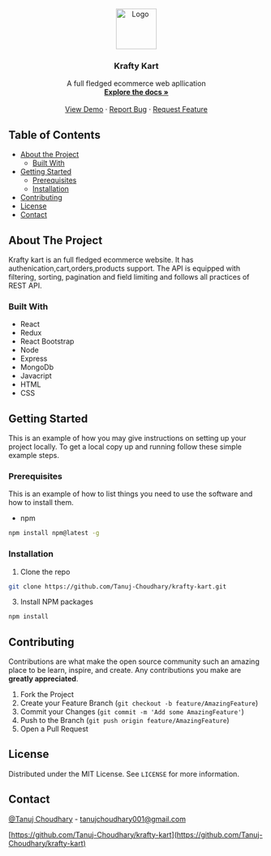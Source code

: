 
<!-- PROJECT LOGO -->
<br />
<p align="center">
  <a href="https://github.com/Tanuj-Choudhary/krafty-kart">
    <img src="resources/images/logo.png" alt="Logo" width="80" height="80">
  </a>

  <h3 align="center">Krafty Kart</h3>

  <p align="center">
    A full fledged ecommerce web apllication
    <br />
    <a href="https://github.com/Tanuj-Choudhary/krafty-kart"><strong>Explore the docs »</strong></a>
    <br />
    <br />
    <a href="https://github.com/Tanuj-Choudhary/krafty-kart">View Demo</a>
    ·
    <a href="https://github.com/Tanuj-Choudhary/krafty-kart/issues">Report Bug</a>
    ·
    <a href="https://github.com/Tanuj-Choudhary/krafty-kart/issues">Request Feature</a>
  </p>
</p>



<!-- TABLE OF CONTENTS -->
## Table of Contents

* [About the Project](#about-the-project)
  * [Built With](#built-with)
* [Getting Started](#getting-started)
  * [Prerequisites](#prerequisites)
  * [Installation](#installation)
* [Contributing](#contributing)
* [License](#license)
* [Contact](#contact)



<!-- ABOUT THE PROJECT -->
## About The Project

Krafty kart is an full fledged ecommerce website.
It has authenication,cart,orders,products support.
The API is equipped with filtering, sorting, pagination and field limiting and follows all practices of REST API.


### Built With
* React
* Redux
* React Bootstrap
* Node
* Express
* MongoDb
* Javacript
* HTML
* CSS



<!-- GETTING STARTED -->
## Getting Started

This is an example of how you may give instructions on setting up your project locally.
To get a local copy up and running follow these simple example steps.

### Prerequisites

This is an example of how to list things you need to use the software and how to install them.
* npm
```sh
npm install npm@latest -g
```

### Installation

1. Clone the repo
```sh
git clone https://github.com/Tanuj-Choudhary/krafty-kart.git
```
3. Install NPM packages
```sh
npm install
```

<!-- CONTRIBUTING -->
## Contributing

Contributions are what make the open source community such an amazing place to be learn, inspire, and create. Any contributions you make are **greatly appreciated**.

1. Fork the Project
2. Create your Feature Branch (`git checkout -b feature/AmazingFeature`)
3. Commit your Changes (`git commit -m 'Add some AmazingFeature'`)
4. Push to the Branch (`git push origin feature/AmazingFeature`)
5. Open a Pull Request



<!-- LICENSE -->
## License

Distributed under the MIT License. See `LICENSE` for more information.



<!-- CONTACT -->
## Contact

[@Tanuj Choudhary](https://twitter.com/Tanuj_C) - tanujchoudhary001@gmail.com

[https://github.com/Tanuj-Choudhary/krafty-kart](https://github.com/Tanuj-Choudhary/krafty-kart)
